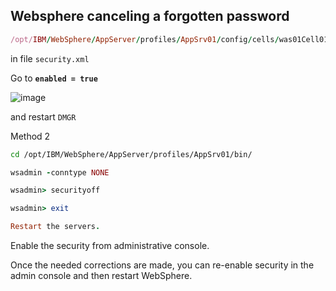 ## Websphere canceling a forgotten password

```ruby
/opt/IBM/WebSphere/AppServer/profiles/AppSrv01/config/cells/was01Cell01
```
in file `security.xml`

Go to **`enabled = true`**

![image](https://user-images.githubusercontent.com/3519706/81193466-17919400-8fc4-11ea-8187-dbe91974a626.png)

and restart `DMGR`

Method 2
```bash
cd /opt/IBM/WebSphere/AppServer/profiles/AppSrv01/bin/
```
```ruby
wsadmin -conntype NONE
```
```ruby
wsadmin> securityoff
```
```ruby
wsadmin> exit
```
```ruby
Restart the servers.
```
Enable the security from administrative console.

Once the needed corrections are made, you can re-enable security in the admin console and then restart WebSphere.
